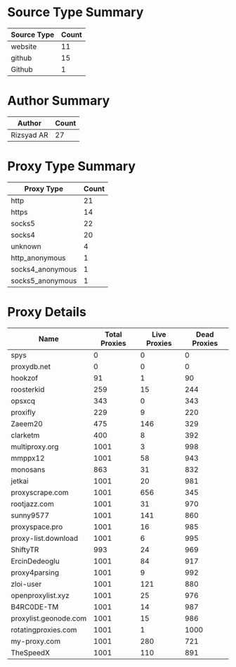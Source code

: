 # Source Type Summary

| Source Type | Count |
|-------------|-------|
| website | 11 |
| github | 15 |
| Github | 1 |


# Author Summary

| Author | Count |
|--------|-------|
| Rizsyad AR | 27 |


# Proxy Type Summary

| Proxy Type | Count |
|------------|-------|
| http | 21 |
| https | 14 |
| socks5 | 22 |
| socks4 | 20 |
| unknown | 4 |
| http_anonymous | 1 |
| socks4_anonymous | 1 |
| socks5_anonymous | 1 |


# Proxy Details

| Name | Total Proxies | Live Proxies | Dead Proxies |
|------|---------------|--------------|---------------|
| spys | 0 | 0 | 0 |
| proxydb.net | 0 | 0 | 0 |
| hookzof | 91 | 1 | 90 |
| roosterkid | 259 | 15 | 244 |
| opsxcq | 343 | 0 | 343 |
| proxifly | 229 | 9 | 220 |
| Zaeem20 | 475 | 146 | 329 |
| clarketm | 400 | 8 | 392 |
| multiproxy.org | 1001 | 3 | 998 |
| mmppx12 | 1001 | 58 | 943 |
| monosans | 863 | 31 | 832 |
| jetkai | 1001 | 20 | 981 |
| proxyscrape.com | 1001 | 656 | 345 |
| rootjazz.com | 1001 | 31 | 970 |
| sunny9577 | 1001 | 141 | 860 |
| proxyspace.pro | 1001 | 16 | 985 |
| proxy-list.download | 1001 | 6 | 995 |
| ShiftyTR | 993 | 24 | 969 |
| ErcinDedeoglu | 1001 | 84 | 917 |
| proxy4parsing | 1001 | 9 | 992 |
| zloi-user | 1001 | 121 | 880 |
| openproxylist.xyz | 1001 | 25 | 976 |
| B4RC0DE-TM | 1001 | 14 | 987 |
| proxylist.geonode.com | 1001 | 15 | 986 |
| rotatingproxies.com | 1001 | 1 | 1000 |
| my-proxy.com | 1001 | 280 | 721 |
| TheSpeedX | 1001 | 110 | 891 |
